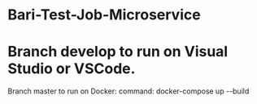 # Bari-Test-Job-Microservice

Branch develop to run on Visual Studio or VSCode.
===================================================================
Branch master to run on Docker: command: docker-compose up --build
